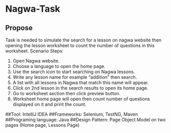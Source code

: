 # Nagwa-Task

## Propose
Task is needed to simulate the search for a lesson on nagwa website then opening the lesson worksheet to count the number of questions in this worksheet. Scenario Steps:
1.	Open Nagwa website.
2.	Choose a language to open the home page.
3.	Use the search icon to start searching on Nagwa lessons.
4.	Write any lesson name for example “addition” then search.
5.	A list with all lessons in Nagwa that match this name will appear.
6.	Click on 2nd lesson in the search results to open its home page.
7.	Go to worksheet section then click preview button.
8.	Worksheet home page will open then count number of questions displayed on it and print the count.

##Tool:
IntelliJ IDEA 
##Frameworks:
Selenium, TestNG, Maven
##Programing language:
Java 
##Design Pattern:
Page Object Model on two pages (Home page, Lessons Page)
